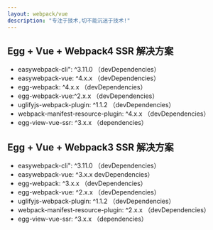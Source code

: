 ```yaml
---
layout: webpack/vue
description: "专注于技术,切不能沉迷于技术!"
---
```



## Egg + Vue + Webpack4 SSR 解决方案


- easywebpack-cli": ^3.11.0                （devDependencies）
- easywebpack-vue: ^4.x.x                  （devDependencies）
- egg-webpack: ^4.x.x                      （devDependencies）
- egg-webpack-vue:^2.x.x                   （devDependencies）
- uglifyjs-webpack-plugin: ^1.1.2          （devDependencies）
- webpack-manifest-resource-plugin: ^4.x.x （devDependencies）
- egg-view-vue-ssr: ^3.x.x                 （dependencies）


## Egg + Vue + Webpack3 SSR 解决方案

- easywebpack-cli": ^3.11.0                 （devDependencies）
- easywebpack-vue: ^3.x.x                    devDependencies）
- egg-webpack: ^3.x.x                       （devDependencies）
- egg-webpack-vue: ^2.x.x                   （devDependencies）
- uglifyjs-webpack-plugin: ^1.1.2           （devDependencies）
- webpack-manifest-resource-plugin: ^2.x.x  （devDependencies）
- egg-view-vue-ssr: ^3.x.x                  （dependencies）




